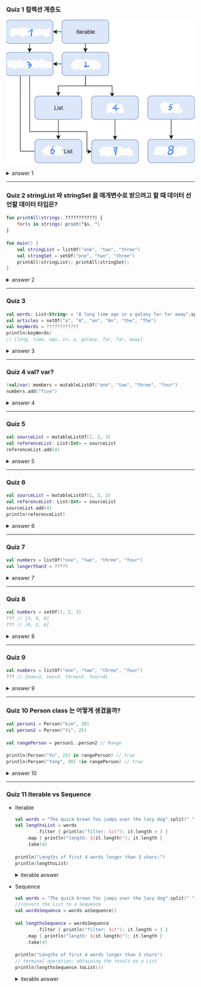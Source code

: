 ### Quiz 1 컬렉션 계층도

![collection-hierarchy-quiz](03.%20Quiz01.jpeg)

<details>
<summary>answer 1</summary>
    1. MutableIterable
    2. Collection
    3. MutableCollection
    4. Set
    5. Map
    6. MutableList
    7. MutableSet
    8. MutableMap
</details>


---
### Quiz 2 stringList 와 stringSet 을 매개변수로 받으려고 할 때 데이터 선언할 데이터 타입은?

```kotlin
fun printAll(strings: ???????????) {
	for(s in strings) print("$s, ")
}

fun main() {
	val stringList = listOf("one", "two", "three")
	val stringSet = setOf("one", "two", "three")
	printAll(stringList); printAll(stringSet);
}
```


<details>
<summary>answer 2</summary>

```kotlin
fun printAll(strings: Collection<String>) {
  for(s in strings) print("$s, ")
}
```
</details>


---
### Quiz 3

```kotlin
val words: List<String> = "A long time ago in a galaxy far far away".split(" ")
val articles = setOf("a", "A", "an", "An", "the", "The")
val keyWords = ????????????
println(keyWords)
// [long, time, ago, in, a, galaxy, far, far, away]
```

<details>
<summary>answer 3</summary>

```kotlin
    val keyWords = words - article
```
</details>
    
    
---
### Quiz 4 val? var?

```kotlin
(val/var) members = mutableListOf("one", "two", "three", "four")
numbers.add("five")
```


<details>
<summary>answer 4</summary>

  ```kotlin
  val members = mutableListOf("one", "two", "three", "four")
  numbers.add("five") // OK
  ```

  ```kotlin
  var members = mutableListOf("one", "two", "three", "four")
  numbers.add("five") // OK
  ```

  ```kotlin
  val members = mutableListOf("one", "two", "three", "four")
  members = mutableListOf("six", "seven") // Error
  ```

  ```kotlin
  var members = mutableListOf("one", "two", "three", "four")
  members = mutableListOf("six", "seven") // OK
  ```
</details>


---
### Quiz 5

```kotlin
val sourceList = mutableListOf(1, 2, 3)
val referenceList: List<Int> = sourceList
referenceList.add(4)
```

<details>
<summary>answer 5</summary>
compile Error
</details>

---
### Quiz 6

```kotlin
val sourceList = mutableListOf(1, 2, 3)
val referenceList: List<Int> = sourceList
sourceList.add(4)
println(referenceList)
```

<details>
<summary>answer 6</summary>
[1, 2, 3, 4]
</details>

---
### Quiz 7

```kotlin
val numbers = listOf("one", "two", "three", "four")
val longerthan3 = ?????
```

<details>
<summary>answer 7</summary>

```kotlin
    val longerthan3 = numbers.filter { it.length > 3 }
```
</details>
    
    
---
### Quiz 8

```kotlin
val numbers = setOf(1, 2, 3)
??? // [3, 6, 9]
??? // [0, 2, 6]
```

<details>
<summary>answer 8</summary>

```kotlin
    val numbers = setOf(1, 2, 3)
    println(numbers.map { it * 3 }) // [3, 6, 9]
    println(numbers.mapIndexed { idx, value -> value * idx }) // [0, 2, 6]
```
</details>

---
### Quiz 9

```kotlin
val numbers = listOf("one", "two", "three", "four")
??? // {one=3, two=3, three=5, four=4}
```

<details>
<summary>answer 9</summary>

```kotlin
    val numbers = listOf("one", "two", "three", "four")
    println(numbers.associateWith { it.length })
```
</details>


---
### Quiz 10 Person class 는 어떻게 생겼을까?

```kotlin
val person1 = Person("kim", 20)
val person2 = Person("Yi", 25)

val rangePerson = person1..person2 // Range

println(Person("Yu", 23) in rangePerson) // true
println(Person("Yang", 30) !in rangePerson) // true
```


<details>
<summary>answer 10</summary>
Ranges are defined for comparable types

Person implements comparable

```kotlin
class Person(var name: String, var age: Int): Comparable<Person?> {
    override fun compareTo(other: Person?): Int {
        return if(other == null) -1 else this.age.compareTo(other.age)
    }
}
```
</details>

---
### Quiz 11 Iterable vs Sequence

- Iterable

    ```kotlin
    val words = "The quick brown fox jumps over the lazy dog".split(" ")
    val lengthsList = words
    		.filter { println("filter: $it"); it.length > 3 }
        .map { println("length: ${it.length}"); it.length }
        .take(4)

    println("Lengths of first 4 words longer than 3 chars:")
    println(lengthsList)
    ```

    <details>
    <summary>iterable answer</summary>

    ![](https://kotlinlang.org/assets/images/reference/sequences/list-processing.png)   
    
    ```
      filter: The
      filter: quick
      filter: brown
      filter: fox
      filter: jumps
      filter: over
      filter: the
      filter: lazy
      filter: dog
      length: 5
      length: 5
      length: 5
      length: 4
      length: 4
      Lengths of first 4 words longer than 3 chars:
      [5, 5, 5, 4]
    ```
    </details>   
  
  

- Sequence

    ```kotlin
    val words = "The quick brown fox jumps over the lazy dog".split(" ")
    //convert the List to a Sequence
    val wordsSequence = words.asSequence()

    val lengthsSequence = wordsSequence
    		.filter { println("filter: $it"); it.length > 3 }
        .map { println("length: ${it.length}"); it.length }
        .take(4)

    println("Lengths of first 4 words longer than 3 chars")
    // terminal operation: obtaining the result as a List
    println(lengthsSequence.toList())
    ```


    <details>
    <summary>iterable answer</summary>
    
    ![](https://kotlinlang.org/assets/images/reference/sequences/list-processing.png)   

    The output of this code shows that the filter() and map() functions are called only when building the result list.
    
    ```
    Lengths of first 4 words longer than 3 chars
    filter: The
    filter: quick
    length: 5
    filter: brown
    length: 5
    filter: fox
    filter: jumps
    length: 5
    filter: over
    length: 4
    [5, 5, 5, 4]
    ```
    </details>   
